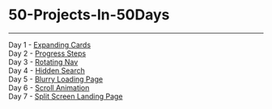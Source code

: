 # 50-Projects-In-50Days

---

Day 1 - [Expanding Cards]()
<br>
Day 2 - [Progress Steps]()
<br>
Day 3 - [Rotating Nav]()
<br>
Day 4 - [Hidden Search]()
<br>
Day 5 - [Blurry Loading Page]()
<br>
Day 6 - [Scroll Animation]()
<br>
Day 7 - [Split Screen Landing Page]()
